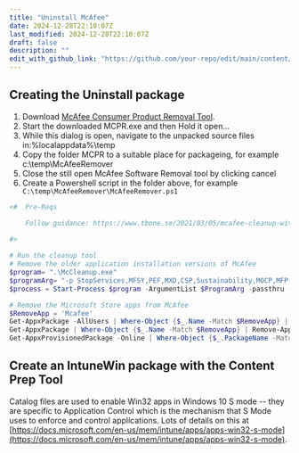 ```yaml
---
title: "Uninstall McAfee"
date: 2024-12-28T22:10:07Z
last_modified: 2024-12-28T22:10:07Z
draft: false
description: ""
edit_with_github_link: "https://github.com/your-repo/edit/main/content/docs/UninstallMcAfee.md"
---
```


## Creating the Uninstall package

1. Download [McAfee Consumer Product Removal Tool](https://download.mcafee.com/molbin/iss-loc/SupportTools/MCPR/MCPR.exe).
2. Start the downloaded MCPR.exe and then Hold it open…
3. While this dialog is open, navigate to the unpacked source files in:%localappdata%\temp
4. Copy the folder MCPR to a suitable place for packageing, for example c:\temp\McAfeeRemover
5. Close the still open McAfee Software Removal tool by clicking cancel
6. Create a Powershell script in the folder above, for example` C:\temp\McAfeeRemover\McAfeeRemover.ps1`

```powershell
<#  Pre-Reqs

    Follow guidance: https://www.tbone.se/2021/03/05/mcafee-cleanup-with-intune/
    
#>

# Run the cleanup tool
# Remove the older application installation versions of McAfee
$program= ".\McCleanup.exe"
$programArg= "-p StopServices,MFSY,PEF,MXD,CSP,Sustainability,MOCP,MFP,APPSTATS,Auth,EMproxy,FWdiver,HW,MAS,MAT,MBK,MCPR,McProxy,McSvcHost,VUL,MHN,MNA,MOBK,MPFP,MPFPCU,MPS,SHRED,MPSCU,MQC,MQCCU,MSAD,MSHR,MSK,MSKCU,MWL,NMC,RedirSvc,VS,REMEDIATION,MSC,YAP,TRUEKEY,LAM,PCB,Symlink,SafeConnect,MGS,WMIRemover,RESIDUE -v -s"
$process = Start-Process $program -ArgumentList $ProgramArg -passthru -Wait -NoNewWindow

# Remove the Microsoft Store apps from McAfee
$RemoveApp = 'Mcafee'
Get-AppxPackage -AllUsers | Where-Object {$_.Name -Match $RemoveApp} | Remove-AppxPackage
Get-AppxPackage | Where-Object {$_.Name -Match $RemoveApp} | Remove-AppxPackage
Get-AppxProvisionedPackage -Online | Where-Object {$_.PackageName -Match $RemoveApp} | Remove-AppxProvisionedPackage -Online
```

## Create an IntuneWin package with the Content Prep Tool

Catalog files are used to enable Win32 apps in Windows 10 S mode -- they are specific to Application Control which is the mechanism that S Mode uses to enforce and control applications. Lots of details on this at [https://docs.microsoft.com/en-us/mem/intune/apps/apps-win32-s-mode](https://docs.microsoft.com/en-us/mem/intune/apps/apps-win32-s-mode).
